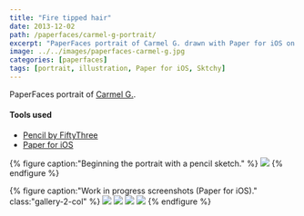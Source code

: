 ```yaml
---
title: "Fire tipped hair"
date: 2013-12-02
path: /paperfaces/carmel-g-portrait/
excerpt: "PaperFaces portrait of Carmel G. drawn with Paper for iOS on an iPad."
image: ../../images/paperfaces-carmel-g.jpg
categories: [paperfaces]
tags: [portrait, illustration, Paper for iOS, Sktchy]
---
```


PaperFaces portrait of [Carmel G.](https://sktchy.com/uViYnH).

#### Tools used

- [Pencil by FiftyThree](https://www.amazon.com/FiftyThree-Digital-Stylus-Pencil-iPhone/dp/B01JJBUYR4/ref=as_li_ss_tl?keywords=pencil+53&qid=1550586265&s=gateway&sr=8-3&linkCode=ll1&tag=mademist-20&linkId=0134793cb840affff60f2e45a7f64678&language=en_US)
- [Paper for iOS](https://paper.bywetransfer.com/)

{% figure caption:"Beginning the portrait with a pencil sketch." %}
[![](../../images/paperfaces-carmel-g-process-1-750.jpg)](../../images/paperfaces-carmel-g-process-1-lg.jpg)
{% endfigure %}

{% figure caption:"Work in progress screenshots (Paper for iOS)." class:"gallery-2-col" %}
[![](../../images/paperfaces-carmel-g-process-2-600.jpg)](../../images/paperfaces-carmel-g-process-2-lg.jpg)
[![](../../images/paperfaces-carmel-g-process-3-600.jpg)](../../images/paperfaces-carmel-g-process-3-lg.jpg)
[![](../../images/paperfaces-carmel-g-process-4-600.jpg)](../../images/paperfaces-carmel-g-process-4-lg.jpg)
[![](../../images/paperfaces-carmel-g-process-5-600.jpg)](../../images/paperfaces-carmel-g-process-5-lg.jpg)
{% endfigure %}
